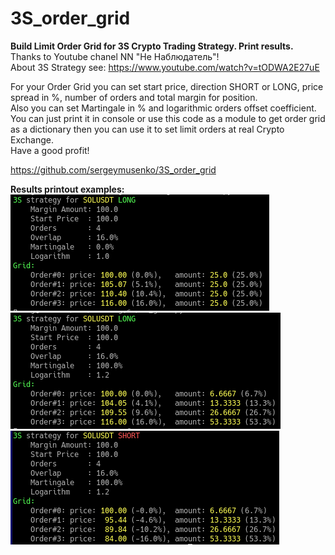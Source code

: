 # 3S_order_grid
**Build Limit Order Grid for 3S Crypto Trading Strategy. Print results.<br>**
Thanks to Youtube chanel NN "Не Наблюдатель"!<br>
About 3S Strategy see: https://www.youtube.com/watch?v=tODWA2E27uE

For your Order Grid you can set start price, direction SHORT or LONG, price spread in %, number
of orders and total margin for position.<br>
Also you can set Martingale in % and logarithmic orders offset coefficient.<br>
You can just print it in console or use this code as a module to get order grid as a dictionary
then you can use it to set limit orders at real Crypto Exchange.<br>
Have a good profit!

https://github.com/sergeymusenko/3S_order_grid

**Results printout examples:<br/>**
<img src="screenshot0.png" alt="Results printout example"><br>
<img src="screenshot1.png" alt="Results printout example"><br>
<img src="screenshot2.png" alt="Results printout example">

